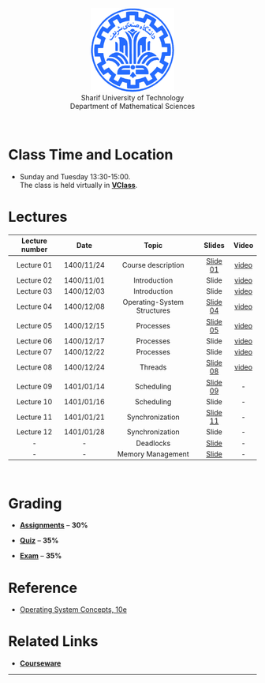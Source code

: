 <center><img src=".\Images\SharifUT.png" alt="" height='170' width='170' /></center>
<center> Sharif University of Technology <br> Department of Mathematical Sciences </center>
<br>
<br>


# Class Time and Location
* Sunday and Tuesday 13:30-15:00.
<br>The class is held virtually in [**VClass**](https://vc.sharif.edu/ch/ostovari.mojtaba).

[comment]: <> (# Presentation Team)

[comment]: <> (<!-- <table>)

[comment]: <> (  <tr>)

[comment]: <> (    <td colspan="5"><center><span style="font-weight:bold">Lecturer</span></center></td>)

[comment]: <> (  </tr>)

[comment]: <> (  <tr>)

[comment]: <> (    <td colspan="2"><center><img src=".\Images\S.jpg" border='0' alt="" height='200' width='200' /></center></td>)

[comment]: <> (    <td colspan="3"><center><a href="MAILTO:ostovari.mojtaba@gmail.com">Mojtaba Ostovari</a><br>ostovari.mojtaba@gmail.com</center></td>)

[comment]: <> (  </tr>)

[comment]: <> ( </table> -->)

[comment]: <> (<br>)


# Lectures

| Lecture number | Date | Topic | Slides | Video | 
| :------------: |:----:| :--------------:| :-----:| :-----: |
| Lecture 01 |  1400/11/24 | Course description | <a href=".\Slides\01.pdf">Slide 01</a> | <a href="https://cw.sharif.edu/pluginfile.php/478301/mod_folder/content/0/01.mkv?forcedownload=1">video</a> |
| Lecture 02 |  1400/11/01 | Introduction | Slide | <a href="https://cw.sharif.edu/pluginfile.php/478301/mod_folder/content/0/02.mkv?forcedownload=1">video</a> |
| Lecture 03 |  1400/12/03 | Introduction | Slide | <a href="https://cw.sharif.edu/pluginfile.php/478301/mod_folder/content/0/03.mkv?forcedownload=1">video</a> |
| Lecture 04 |  1400/12/08 | Operating-System Structures | <a href=".\Slides\04.pdf">Slide 04</a> | <a href="https://cw.sharif.edu/pluginfile.php/478301/mod_folder/content/0/04.mkv?forcedownload=1">video</a> |
| Lecture 05 |  1400/12/15 | Processes | <a href=".\Slides\05.pdf">Slide 05</a> | <a href="https://cw.sharif.edu/pluginfile.php/478301/mod_folder/content/0/05.mkv?forcedownload=1">video</a> |
| Lecture 06 |  1400/12/17 | Processes | Slide | <a href="https://cw.sharif.edu/pluginfile.php/478301/mod_folder/content/0/06.mkv?forcedownload=1">video</a> |
| Lecture 07 |  1400/12/22 | Processes | Slide | <a href="https://cw.sharif.edu/pluginfile.php/478301/mod_folder/content/0/07.mkv?forcedownload=1">video</a> |
| Lecture 08 |  1400/12/24 | Threads | <a href=".\Slides\08.pdf">Slide 08</a> | <a href="https://cw.sharif.edu/pluginfile.php/478301/mod_folder/content/0/08.mkv?forcedownload=1">video</a> |
| Lecture 09 |  1401/01/14 | Scheduling | <a href=".\Slides\09.pdf">Slide 09</a> | - |
| Lecture 10 |  1401/01/16 | Scheduling | Slide | - |
| Lecture 11 |  1401/01/21 | Synchronization | <a href=".\Slides\11.pdf">Slide 11</a> | - |
| Lecture 12 |  1401/01/28 | Synchronization | Slide | - |
| - |  - | Deadlocks | <a href=".\Slides\c7.pdf">Slide</a> | - |
| - |  - | Memory Management | <a href=".\Slides\c8.pdf">Slide</a> | - |
<br>



[comment]: <> (# Assignments )

[comment]: <> (*  ### Homework 0 ###)
  
[comment]: <> (   The first series of exercises released in ...)
  

# Grading

* [**Assignments**](#assignments) – <b>30%</b>

* [**Quiz**](#quiz) – <b>35%</b>

* [**Exam**](#Exam) – <b>35%</b>



# Reference
* <a href="https://www.os-book.com/OS10/">
  Operating System Concepts, 10e</a>


# Related Links

* [**Courseware**](https://cw.sharif.edu/course/view.php?id=9280)



---
